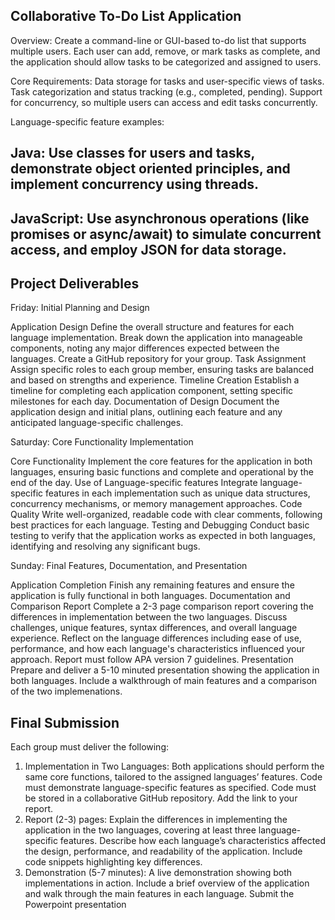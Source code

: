 ## Collaborative To-Do List Application
Overview: Create a command-line or GUI-based to-do list that supports multiple users. Each user can add, remove, or mark tasks as complete, and the application should allow tasks to be categorized and assigned to users.

Core Requirements:
Data storage for tasks and user-specific views of tasks.
Task categorization and status tracking (e.g., completed, pending).
Support for concurrency, so multiple users can access and edit tasks concurrently.


Language-specific feature examples:
## Java: Use classes for users and tasks, demonstrate object oriented principles, and implement concurrency using threads.
## JavaScript: Use asynchronous operations (like promises or async/await) to simulate concurrent access, and employ JSON for data storage.

## Project Deliverables
Friday: Initial Planning and Design

Application Design
Define the overall structure and features for each language implementation.
Break down the application into manageable components, noting any major differences expected between the languages.
Create a GitHub repository for your group.
Task Assignment
Assign specific roles to each group member, ensuring tasks are balanced and based on strengths and experience.
Timeline Creation
Establish a timeline for completing each application component, setting specific milestones for each day.
Documentation of Design
Document the application design and initial plans, outlining each feature and any anticipated language-specific challenges.


Saturday: Core Functionality Implementation

Core Functionality
Implement the core features for the application in both languages, ensuring basic functions and complete and operational by the end of the day.
Use of Language-specific features
Integrate language-specific features in each implementation such as unique data structures, concurrency mechanisms, or memory management approaches.
Code Quality
Write well-organized, readable code with clear comments, following best practices for each language.
Testing and Debugging
Conduct basic testing to verify that the application works as expected in both languages, identifying and resolving any significant bugs.


Sunday: Final Features, Documentation, and Presentation

Application Completion
Finish any remaining features and ensure the application is fully functional in both languages.
Documentation and Comparison Report
Complete a 2-3 page comparison report covering the differences in implementation between the two languages. Discuss challenges, unique features, syntax differences, and overall language experience. Reflect on the language differences including ease of use, performance, and how each language's characteristics influenced your approach.
Report must follow APA version 7 guidelines.
Presentation
Prepare and deliver a 5-10 minuted presentation showing the application in both languages. Include a walkthrough of main features and a comparison of the two implemenations.


## Final Submission


Each group must deliver the following:

1. Implementation in Two Languages:
Both applications should perform the same core functions, tailored to the assigned languages’ features.
Code must demonstrate language-specific features as specified.
Code must be stored in a collaborative GitHub repository. Add the link to your report.
2. Report (2-3) pages:
Explain the differences in implementing the application in the two languages, covering at least three language-specific features.
Describe how each language’s characteristics affected the design, performance, and readability of the application.
Include code snippets highlighting key differences.
3. Demonstration (5-7 minutes):
A live demonstration showing both implementations in action.
Include a brief overview of the application and walk through the main features in each language.
Submit the Powerpoint presentation
